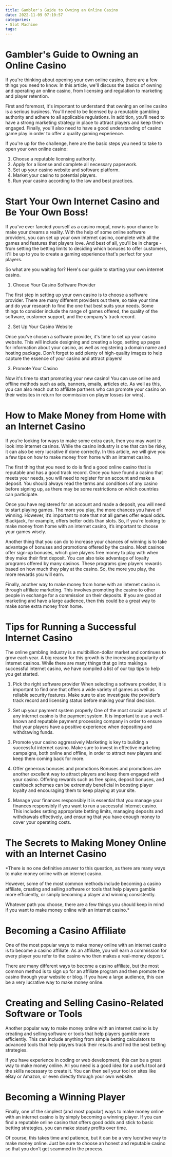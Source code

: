 ```yaml
---
title: Gambler's Guide to Owning an Online Casino 
date: 2022-11-09 07:10:57
categories:
- Slot Machine
tags:
---
```



#  Gambler's Guide to Owning an Online Casino 

If you're thinking about opening your own online casino, there are a few things you need to know. In this article, we'll discuss the basics of owning and operating an online casino, from licensing and regulation to marketing and player retention. 

First and foremost, it's important to understand that owning an online casino is a serious business. You'll need to be licensed by a reputable gambling authority and adhere to all applicable regulations. In addition, you'll need to have a strong marketing strategy in place to attract players and keep them engaged. Finally, you'll also need to have a good understanding of casino game play in order to offer a quality gaming experience. 

If you're up for the challenge, here are the basic steps you need to take to open your own online casino:

1. Choose a reputable licensing authority.
2. Apply for a license and complete all necessary paperwork.
3. Set up your casino website and software platform.
4. Market your casino to potential players.
5. Run your casino according to the law and best practices.

#  Start Your Own Internet Casino and Be Your Own Boss! 

If you've ever fancied yourself as a casino mogul, now is your chance to make your dreams a reality. With the help of some online software providers, you can set up your own internet casino, complete with all the games and features that players love. And best of all, you'll be in charge - from setting the betting limits to deciding which bonuses to offer customers, it'll be up to you to create a gaming experience that's perfect for your players.

So what are you waiting for? Here's our guide to starting your own internet casino.

1. Choose Your Casino Software Provider

The first step in setting up your own casino is to choose a software provider. There are many different providers out there, so take your time and do your research to find the one that best suits your needs. Some things to consider include the range of games offered, the quality of the software, customer support, and the company's track record.

2. Set Up Your Casino Website

Once you've chosen a software provider, it's time to set up your casino website. This will include designing and creating a logo, setting up pages for information about your casino, as well as registering a domain name and hosting package. Don't forget to add plenty of high-quality images to help capture the essence of your casino and attract players!

3. Promote Your Casino

Now it's time to start promoting your new casino! You can use online and offline methods such as ads, banners, emails, articles etc. As well as this, you can also reach out to affiliate partners who can promote your casino on their websites in return for commission on player losses (or wins).

#  How to Make Money from Home with an Internet Casino 

If you’re looking for ways to make some extra cash, then you may want to look into internet casinos. While the casino industry is one that can be risky, it can also be very lucrative if done correctly. In this article, we will give you a few tips on how to make money from home with an internet casino.

The first thing that you need to do is find a good online casino that is reputable and has a good track record. Once you have found a casino that meets your needs, you will need to register for an account and make a deposit. You should always read the terms and conditions of any casino before signing up, as there may be some restrictions on which countries can participate.

Once you have registered for an account and made a deposit, you will need to start playing games. The more you play, the more chances you have of winning. However, it’s important to note that not all games offer equal odds. Blackjack, for example, offers better odds than slots. So, if you’re looking to make money from home with an internet casino, it’s important to choose your games wisely.

Another thing that you can do to increase your chances of winning is to take advantage of bonuses and promotions offered by the casino. Most casinos offer sign-up bonuses, which give players free money to play with when they make their first deposit. You can also take advantage of loyalty programs offered by many casinos. These programs give players rewards based on how much they play at the casino. So, the more you play, the more rewards you will earn.

Finally, another way to make money from home with an internet casino is through affiliate marketing. This involves promoting the casino to other people in exchange for a commission on their deposits. If you are good at marketing and have a large audience, then this could be a great way to make some extra money from home.

#  Tips for Running a Successful Internet Casino 

The online gambling industry is a multibillion-dollar market and continues to grow each year. A big reason for this growth is the increasing popularity of internet casinos. While there are many things that go into making a successful internet casino, we have compiled a list of our top tips to help you get started.

1. Pick the right software provider
When selecting a software provider, it is important to find one that offers a wide variety of games as well as reliable security features. Make sure to also investigate the provider’s track record and licensing status before making your final decision.

2. Set up your payment system properly
One of the most crucial aspects of any internet casino is the payment system. It is important to use a well-known and reputable payment processing company in order to ensure that your players have a positive experience when depositing and withdrawing funds.

3. Promote your casino aggressively
Marketing is key to building a successful internet casino. Make sure to invest in effective marketing campaigns, both online and offline, in order to attract new players and keep them coming back for more.

4. Offer generous bonuses and promotions
Bonuses and promotions are another excellent way to attract players and keep them engaged with your casino. Offering rewards such as free spins, deposit bonuses, and cashback schemes can be extremely beneficial in boosting player loyalty and encouraging them to keep playing at your site.

5. Manage your finances responsibly
It is essential that you manage your finances responsibly if you want to run a successful internet casino. This includes setting appropriate betting limits, managing deposits and withdrawals effectively, and ensuring that you have enough money to cover your operating costs.

#  The Secrets to Making Money Online with an Internet Casino

*There is no one definitive answer to this question, as there are many ways to make money online with an internet casino.

However, some of the most common methods include becoming a casino affiliate, creating and selling software or tools that help players gamble more efficiently, or simply becoming a player and winning consistently.

Whatever path you choose, there are a few things you should keep in mind if you want to make money online with an internet casino.*

# Becoming a Casino Affiliate

One of the most popular ways to make money online with an internet casino is to become a casino affiliate. As an affiliate, you will earn a commission for every player you refer to the casino who then makes a real-money deposit.

There are many different ways to become a casino affiliate, but the most common method is to sign up for an affiliate program and then promote the casino through your website or blog. If you have a large audience, this can be a very lucrative way to make money online.

# Creating and Selling Casino-Related Software or Tools

Another popular way to make money online with an internet casino is by creating and selling software or tools that help players gamble more efficiently. This can include anything from simple betting calculators to advanced tools that help players track their results and find the best betting strategies.

If you have experience in coding or web development, this can be a great way to make money online. All you need is a good idea for a useful tool and the skills necessary to create it. You can then sell your tool on sites like eBay or Amazon, or even directly through your own website.

# Becoming a Winning Player

Finally, one of the simplest (and most popular) ways to make money online with an internet casino is by simply becoming a winning player. If you can find a reputable online casino that offers good odds and stick to basic betting strategies, you can make steady profits over time.

Of course, this takes time and patience, but it can be a very lucrative way to make money online. Just be sure to choose an honest and reputable casino so that you don’t get scammed in the process.